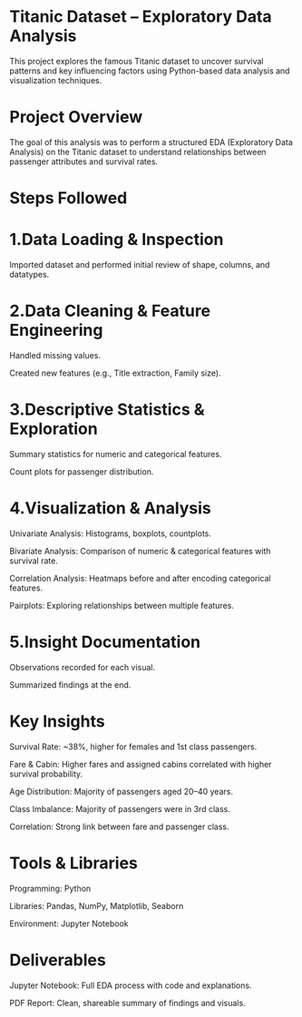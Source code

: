 # Titanic Dataset – Exploratory Data Analysis
This project explores the famous Titanic dataset to uncover survival patterns and key influencing factors using Python-based data analysis and visualization techniques.

# Project Overview
The goal of this analysis was to perform a structured EDA (Exploratory Data Analysis) on the Titanic dataset to understand relationships between passenger attributes and survival rates.

# Steps Followed
# 1.Data Loading & Inspection

Imported dataset and performed initial review of shape, columns, and datatypes.

# 2.Data Cleaning & Feature Engineering

Handled missing values.

Created new features (e.g., Title extraction, Family size).

# 3.Descriptive Statistics & Exploration

Summary statistics for numeric and categorical features.

Count plots for passenger distribution.

# 4.Visualization & Analysis

Univariate Analysis: Histograms, boxplots, countplots.

Bivariate Analysis: Comparison of numeric & categorical features with survival rate.

Correlation Analysis: Heatmaps before and after encoding categorical features.

Pairplots: Exploring relationships between multiple features.

# 5.Insight Documentation

Observations recorded for each visual.

Summarized findings at the end.

# Key Insights
Survival Rate: ~38%, higher for females and 1st class passengers.

Fare & Cabin: Higher fares and assigned cabins correlated with higher survival probability.

Age Distribution: Majority of passengers aged 20–40 years.

Class Imbalance: Majority of passengers were in 3rd class.

Correlation: Strong link between fare and passenger class.

# Tools & Libraries
Programming: Python

Libraries: Pandas, NumPy, Matplotlib, Seaborn

Environment: Jupyter Notebook

# Deliverables
Jupyter Notebook: Full EDA process with code and explanations.

PDF Report: Clean, shareable summary of findings and visuals.
